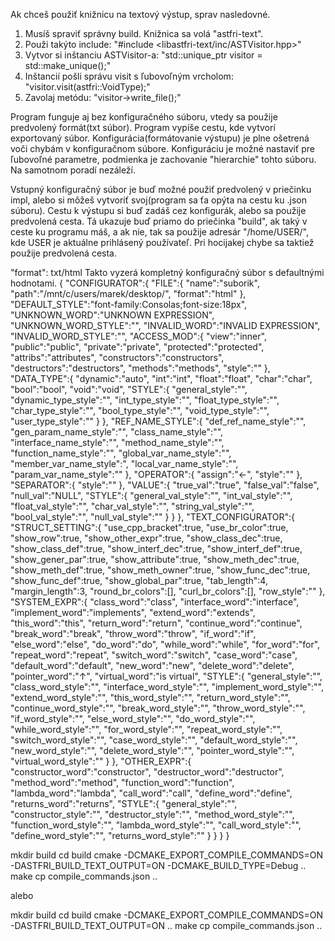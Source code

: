 Ak chceš použiť knižnicu na textový výstup, sprav nasledovné.

1) Musíš spraviť správny build. Knižnica sa volá "astfri-text".
2) Použi takýto include: "#include <libastfri-text/inc/ASTVisitor.hpp>"
3) Vytvor si inštanciu ASTVisitor-a: "std::unique_ptr<ASTVisitor> visitor = std::make_unique<ASTVisitor>();"
4) Inštancií pošli správu visit s ľubovoľným vrcholom: "visitor.visit(astfri::VoidType);"
5) Zavolaj metódu: "visitor->write_file();"

Program funguje aj bez konfiguračného súboru, vtedy sa použije predvolený formát(txt súbor).
Program vypíše cestu, kde vytvorí exportovaný súbor.
Konfigurácia(formátovanie výstupu) je plne ošetrená voči chybám v konfiguračnom súbore. Konfiguráciu je možné nastaviť pre ľubovoľné parametre, podmienka je zachovanie "hierarchie" tohto súboru. Na samotnom poradí nezáleží.

Vstupný konfiguračný súbor je buď možné použiť predvolený v priečinku impl, alebo si môžeš vytvoriť svoj(program sa ťa opýta na cestu ku .json súboru).
Cestu k výstupu si buď zadáš cez konfigurák, alebo sa použije predvolená cesta. Tá ukazuje buď priamo do priečinka "build", ak taký v ceste ku programu máš, a ak nie, tak sa použije adresár "/home/USER/", kde USER je aktuálne prihlásený používateľ. Pri hocijakej chybe sa taktiež použije predvolená cesta.


"format": txt/html
Takto vyzerá kompletný konfiguračný súbor s defaultnými hodnotami.
{
    "CONFIGURATOR":{
        "FILE":{
            "name":"suborik",
            "path":"/mnt/c/users/marek/desktop/",
            "format":"html"
        },
        "DEFAULT_STYLE":"font-family:Consolas;font-size:18px",
        "UNKNOWN_WORD":"UNKNOWN EXPRESSION",
        "UNKNOWN_WORD_STYLE":"",
        "INVALID_WORD":"INVALID EXPRESSION",
        "INVALID_WORD_STYLE":"",
        "ACCESS_MOD":{
            "view":"inner",
            "public":"public",
            "private":"private",
            "protected":"protected",
            "attribs":"attributes",
            "constructors":"constructors",
            "destructors":"destructors",
            "methods":"methods",
            "style":""
        },
        "DATA_TYPE":{
            "dynamic":"auto",
            "int":"int",
            "float":"float",
            "char":"char",
            "bool":"bool",
            "void":"void",
            "STYLE":{
                "general_style":"",
                "dynamic_type_style":"",
                "int_type_style":"",
                "float_type_style":"",
                "char_type_style":"",
                "bool_type_style":"",
                "void_type_style":"",
                "user_type_style":""
            }
        },
        "REF_NAME_STYLE":{
            "def_ref_name_style":"",
            "gen_param_name_style":"",
            "class_name_style":"",
            "interface_name_style":"",
            "method_name_style":"",
            "function_name_style":"",
            "global_var_name_style":"",
            "member_var_name_style":",
            "local_var_name_style":"",
            "param_var_name_style":""
        },
        "OPERATOR":{
            "assign":"<-",
            "style":""
        },
        "SEPARATOR":{
            "style":""
        },
        "VALUE":{
            "true_val":"true",
            "false_val":"false",
            "null_val":"NULL",
            "STYLE":{
                "general_val_style":"",
                "int_val_style":"",
                "float_val_style":"",
                "char_val_style":"",
                "string_val_style":"",
                "bool_val_style":"",
                "null_val_style":""
            }
        }
    },
    "TEXT_CONFIGURATOR":{
        "STRUCT_SETTING":{
            "use_cpp_bracket":true,
            "use_br_color":true,
            "show_row":true,
            "show_other_expr":true,
            "show_class_dec":true,
            "show_class_def":true,
            "show_interf_dec":true,
            "show_interf_def":true,
            "show_gener_par":true,
            "show_attribute":true,
            "show_meth_dec":true,
            "show_meth_def":true,
            "show_meth_owner":true,
            "show_func_dec":true,
            "show_func_def":true,
            "show_global_par":true,
            "tab_length":4,
            "margin_length":3,
            "round_br_colors":[],
            "curl_br_colors":[],
            "row_style":""
        },
        "SYSTEM_EXPR":{
            "class_word":"class",
            "interface_word":"interface",
            "implement_word":"implements",
            "extend_word":"extends",
            "this_word":"this",
            "return_word":"return",
            "continue_word":"continue",
            "break_word":"break",
            "throw_word":"throw",
            "if_word":"if",
            "else_word":"else",
            "do_word":"do",
            "while_word":"while",
            "for_word":"for",
            "repeat_word":"repeat",
            "switch_word":"switch",
            "case_word":"case",
            "default_word":"default",
            "new_word":"new",
            "delete_word":"delete",
            "pointer_word":"↑",
            "virtual_word":"is virtual",
            "STYLE":{
                "general_style":"",
                "class_word_style":"",
                "interface_word_style":"",
                "implement_word_style":"",
                "extend_word_style":"",
                "this_word_style":"",
                "return_word_style":"",
                "continue_word_style":"",
                "break_word_style":"",
                "throw_word_style":"",
                "if_word_style":"",
                "else_word_style":"",
                "do_word_style":"",
                "while_word_style":"",
                "for_word_style":"",
                "repeat_word_style":"",
                "switch_word_style":"",
                "case_word_style":"",
                "default_word_style":"",
                "new_word_style":"",
                "delete_word_style":"",
                "pointer_word_style":"",
                "virtual_word_style":""
            }
        },
        "OTHER_EXPR":{
            "constructor_word":"constructor",
            "destructor_word":"destructor",
            "method_word":"method",
            "function_word":"function",
            "lambda_word":"lambda",
            "call_word":"call",
            "define_word":"define",
            "returns_word":"returns",
            "STYLE":{
                "general_style":"",
                "constructor_style":"",
                "destructor_style":"",
                "method_word_style":"",
                "function_word_style":"",
                "lambda_word_style":"",
                "call_word_style":"",
                "define_word_style":"",
                "returns_word_style":""
            }
        }
    }
}

mkdir build
cd build
cmake -DCMAKE_EXPORT_COMPILE_COMMANDS=ON -DASTFRI_BUILD_TEXT_OUTPUT=ON -DCMAKE_BUILD_TYPE=Debug ..
make
cp compile_commands.json ..

alebo

mkdir build
cd build
cmake -DCMAKE_EXPORT_COMPILE_COMMANDS=ON -DASTFRI_BUILD_TEXT_OUTPUT=ON ..
make
cp compile_commands.json ..